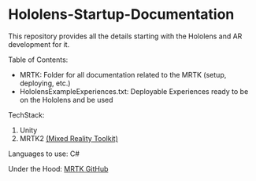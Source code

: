 # Hololens-Startup-Documentation
This repository provides all the details starting with the Hololens and AR development for it.

Table of Contents:
+ MRTK: Folder for all documentation related to the MRTK (setup, deploying, etc.)
+ HololensExampleExperiences.txt: Deployable Experiences ready to be on the Hololens and be used
  
TechStack:
1. Unity
2. MRTK2 [(Mixed Reality Toolkit)](https://learn.microsoft.com/en-us/windows/mixed-reality/mrtk-unity/mrtk2/?view=mrtkunity-2022-05)

Languages to use: C#

Under the Hood: [MRTK GitHub](https://github.com/Microsoft/MixedRealityToolkit-Unity)

